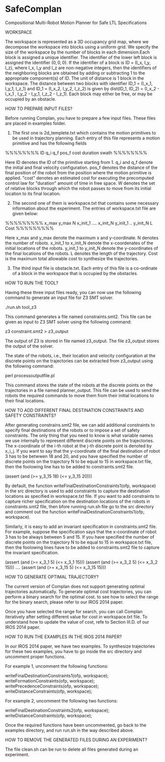 # SafeComplan
Compositional Multi-Robot Motion Planner for Safe LTL Specifications

WORKSPACE

The workspace is represented as a 3D occupancy grid map, where we decompose the workspace into 
blocks using a uniform grid. We specify the size of the workspace by the number of blocks in each 
dimension.Each block is assigned a unique identifier. The identifier of the lower left block is 
assigned the identifier $(0,0,0)$. If the identifier of a block is ID = (I_x, I_y, I_z), where I_x,
I_y and I_z are non-negative integers, then the identifiers of the neighboring blocks are obtained 
by adding or subtracting 1 to the appropriate component(s) of ID. The unit of distance is 1 block 
in the workspace. The distance between two blocks with identifier ID_1 = (I_x_1, I_y_1, I_z_1) and
ID_1 = (I_x_2, I_y_2, I_z_2) is given by dist(ID_1, ID_2) = (I_x_2 - I_x_1 , I_y_2 - I_y_1, I_z_2 -
I_z_1). Each block may either be free, or may be occupied by an obstacle.  



HOW TO PREPARE INPUT FILES?

Before running Complan, you have to prepare a few input files. These files are placed in examples 
folder.


1. The first one is 2d_templete.txt which contains the motion primitives to be used in trajectory
planning. Each entry of this file represents a motion primitive and has the following fields

%%%%%%%%
ID
q_i
q_f
pos_f
cost
duration
swath 
%%%%%%%%

Here ID denotes the ID of the primitive starting from 1. q_i and q_f denote the initial and final 
velocity configuration. pos_f denotes the distance of the final position of the robot from the 
position where the motion primitive is applied. "cost" denotes an estimated cost for executing the
precomputed control law for "duration" amount of time in free space. W denotes the set of relative 
blocks through which the robot passes to move from its initial location to its final location.


2. The second one of them is workspace.txt that contains some necessary information about the 
experiment. The entries of workspace.txt file are given below:

%%%%%%%%%
x_max
y_max
N
x_init_1
....
x_init_N
y_init_1
..
y_init_N
L
Cost
%%%%%%%%%

Here x_max and y_max denote the maximum x and y-coordinate. N denotes the number of robots. 
x_init_1 to x_init_N denote the x-coordenates of the initial locations of the robots. y_init_1 to 
y_init_N denote the y-coordinates of the final locations of the robots. L denotes the length of the
trajectory. Cost is the maximum total allowable cost to synthesize the trajectories.


3. The third input file is obstacle.txt. Each entry of this file is a co-ordinate of a block in the
workspace that is occupied by the obstacles.



HOW TO RUN THE TOOL?

Having these three input files ready, you can now use the following command to generate an input 
file for Z3 SMT solver.

./run.sh tool_z3

This command generates a file named constraints.smt2. This file can be given as input to Z3 SMT 
solver using the following command:

z3 constraint.smt2 > z3_output

The output of Z3 is stored in file named z3_output. The file z3_output stores the output of the solver.

The state of the robots, i.e., their location and velocity configuration at the discrete points on 
the trajectories can be extracted from z3_output using the following command:

perl processoutputfile.pl

This command stores the state of the robots at the discrete points on the trajectories in a file 
named planner_output. This file can be used to send the robots the required commands to move them 
from their initial locations to their final locations.


HOW TO ADD DIFFERENT FINAL DESTINATION CONSTRAINTS AND SAFETY CONSTRAINTS? 

After generating constrains.smt2 file, we can add additional constraints to specify final 
destinations of the robots or to impose a set of safety constraints. The only thing that you need 
to know is what variable names we use internally to represent different discrete points on the 
trajectories. The x-coordinate of the i-th robot at the j-th discrete point is denoted by x_i_j. 
If you want to say that the y-coordinate of the final destination of robot 3 has to be betwwen 18 
and 20, and you have specified the number of discrete points on the trajectory N to be equal to 15
in workspace.txt file, then the foolowing line has to be added to constraints.smt2 file.

(assert (and (>= y_3_15 18) (<= y_3_15 20)))

By default, the function writeFinalDestinationConstraints1(ofp, workspace) in the src directory is 
used to add constraints to capture the destination locations as specified in workspace.txt file. If
you want to add constraints to capture richer specification on the destination locations of the 
robots in constraints.smt2 file, then bfore running run.sh file go to the src directory and comment
out the function writeFinalDestinationConstraints1(ofp, workspace).


Similarly, it is easy to add an invariant specification in constraints.smt2 file. For example, 
suppose the specification says that the x-coordinate of robot 3 has to be always between 5 and 15.
If you have specified the number of discrete points on the trajectory N to be equal to 15 in 
workspace.txt file, then the foolowing lines have to be added to constraints.smt2 file to capture 
the invariant specification.
 
(assert (and (>= x_3_1 5) (<= x_3_1 15)))
(assert (and (>= x_3_2 5) (<= x_3_2 15)))
....
(assert (and (>= x_3_15 5) (<= x_3_15 15)))



HOW TO GENERATE OPTIMAL TRAJECTORY?

The current version of Complan does not support generating optimal trajectories automatically.
To generate optimal cost trajectories, you can perform a binary search for the optimal cost. to see
how to select the range for the binary search, please refer to our IROS 2014 paper. 

Once you have selected the range for search, you can call Complan iteratively after setting 
different value for cost in workspace.txt file. To understand how to update the value of cost, refe
to Section III.D. of our IROS 2014 paper. 


HOW TO RUN THE EXAMPLES IN THE IROS 2014 PAPER?

In our IROS 2014 paper, we have two examples. To synthesize trajectories for these two examples,
you have to go inside the src directory and uncomment proper functions.

For example 1, uncomment the following functions:

writeFinalDestinationConstraints1(ofp, workspace);
writeFormationConstraints(ofp, workspace);
writePrecedenceConstraints(ofp, workspace);
writeDistanceConstraints(ofp, workspace);

For example 2, uncomment the following two functions:

writeFinalDestinationConstraints2(ofp, workspace);
writeDistanceConstraints(ofp, workspace);

Once the required functions have been uncommented, go back to the examples directory, and run 
run.sh in the way described above.



HOW TO REMOVE THE GENERATED FILES DURING AN EXPERIMENT?

The file clean.sh can be run to delete all files generated during an experiment.
